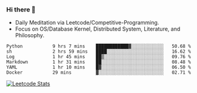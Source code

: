### Hi there 👋
* Daily Meditation via Leetcode/Competitive-Programming.
* Focus on OS/Database Kernel, Distributed System, Literature, and Philosophy.

<!--START_SECTION:waka-->

```text
Python           9 hrs 7 mins    ████████████▓░░░░░░░░░░░░   50.68 %
sh               2 hrs 59 mins   ████░░░░░░░░░░░░░░░░░░░░░   16.62 %
Log              1 hr 45 mins    ██▒░░░░░░░░░░░░░░░░░░░░░░   09.76 %
Markdown         1 hr 31 mins    ██░░░░░░░░░░░░░░░░░░░░░░░   08.48 %
YAML             1 hr 10 mins    █▓░░░░░░░░░░░░░░░░░░░░░░░   06.50 %
Docker           29 mins         ▓░░░░░░░░░░░░░░░░░░░░░░░░   02.71 %
```

<!--END_SECTION:waka-->

<!--
**fxrcode/fxrcode** is a ✨ _special_ ✨ repository because its `README.md` (this file) appears on your GitHub profile.

Here are some ideas to get you started:

- 🔭 I’m currently working on ...
- 🌱 I’m currently learning ...
- 👯 I’m looking to collaborate on ...
- 🤔 I’m looking for help with ...
- 💬 Ask me about ...
- 📫 How to reach me: ...
- 😄 Pronouns: ...
- ⚡ Fun fact: ...
-->
[![Leetcode Stats](https://leetcard.jacoblin.cool/hzhang413?font=Fira+Mono)](https://leetcode.com/hzhang413)
<!-- ![image](./cyberpunk-ghost-in-the-shell.gif)
![image](./gis-archive.png) -->
